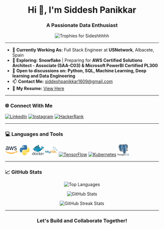 <h1 align="center">Hi 👋, I'm Siddesh Panikkar</h1>
<h3 align="center">A Passionate Data Enthusiast </h3>

<p align="center">
  <img src="https://github-profile-trophy.vercel.app/?username=Siddeshhhhh&theme=gruvbox" alt="Trophies for Sideshhhhh" />
</p>

---

- 🔭 **Currently Working As:** Full Stack Engineer at **USNetwork**, Albacete, Spain  
- 🌱 **Exploring:** **Snowflake** | Preparing for **AWS Certified Solutions Architect - Associate (SAA-C03) & Microsoft PowerBI Certified PL300**  
- 💬 **Open to discussions on:** **Python, SQL, Machine Learning, Deep learning and Data Engineering**  
- 📫 **Contact Me:** siddeshpanikkar1609@gmail.com 
- 📄 **My Resume:** [View Here](https://docs.google.com/document/d/1ImaOEn5TTU732LQEG3ObVKrp5lk1CuHC/edit?usp=drive_link&ouid=113741645521635966111&rtpof=true&sd=true)  

---

<h3 align="left">🌐 Connect With Me</h3>
<p align="left">
  <a href="https://www.linkedin.com/in/siddeshpanikkar/" target="blank"><img src="https://img.shields.io/badge/-LinkedIn-0077B5?style=flat-square&logo=linkedin&logoColor=white" alt="LinkedIn"></a>
  <a href="https://www.instagram.com/_siddeshhhh_?igsh=MWxmZGNtMHk1aXpseA==" target="blank"><img src="https://img.shields.io/badge/-Instagram-E4405F?style=flat-square&logo=instagram&logoColor=white" alt="Instagram"></a>
  <a href="https://www.hackerrank.com/profile/siddeshpanikkar1" target="blank"><img src="https://img.shields.io/badge/-HackerRank-00EA64?style=flat-square&logo=hackerrank&logoColor=white" alt="HackerRank"></a>
</p>

---


<h3><h3 align="left">💻 Languages and Tools</h3></h3>
<p align="left">
  <a href="https://github.com/Siddeshhhhh" target="_blank" rel="noreferrer"><img src="https://raw.githubusercontent.com/devicons/devicon/master/icons/amazonwebservices/amazonwebservices-original-wordmark.svg" alt="AWS" width="40" height="40"></a>
  <a href="https://github.com/Siddeshhhhh" target="_blank" rel="noreferrer"><img src="https://raw.githubusercontent.com/devicons/devicon/master/icons/python/python-original.svg" alt="Python" width="40" height="40"></a>
  <a href="https://github.com/Siddeshhhhh" target="_blank" rel="noreferrer"><img src="https://raw.githubusercontent.com/devicons/devicon/master/icons/docker/docker-original-wordmark.svg" alt="Docker" width="40" height="40"></a>
  <a href="https://github.com/Siddeshhhhh" target="_blank" rel="noreferrer"><img src="https://raw.githubusercontent.com/devicons/devicon/master/icons/mysql/mysql-original-wordmark.svg" alt="MySQL" width="40" height="40"></a>
  <a href="https://github.com/Siddeshhhhh" target="_blank" rel="noreferrer"><img src="https://www.vectorlogo.zone/logos/tensorflow/tensorflow-icon.svg" alt="TensorFlow" width="40" height="40"></a>
  <a href="https://github.com/Siddeshhhhh" target="_blank" rel="noreferrer"><img src="https://www.vectorlogo.zone/logos/kubernetes/kubernetes-icon.svg" alt="Kubernetes" width="40" height="40"></a>
  <a href="https://github.com/Siddeshhhhh" target="_blank" rel="noreferrer"><img src="https://raw.githubusercontent.com/devicons/devicon/master/icons/postgresql/postgresql-original-wordmark.svg" alt="PostgreSQL" width="40" height="40"></a>
</p>


---

<h3 align="left">📈 GitHub Stats</h3>
<p align="center">
  <img src="https://github-readme-stats.vercel.app/api/top-langs/?username=Siddeshhhhh&show_icons=true&locale=en&layout=compact&theme=radical" alt="Top Languages" />
</p>
<p align="center">
  <img src="https://github-readme-stats.vercel.app/api?username=Siddeshhhhh&show_icons=true&locale=en&theme=radical" alt="GitHub Stats" />
</p>
<p align="center">
  <img src="https://github-readme-streak-stats.herokuapp.com/?user=Siddeshhhhh&theme=radical" alt="GitHub Streak Stats" />
</p>

---

<h3 align="center">Let's Build and Collaborate Together!</h3>
